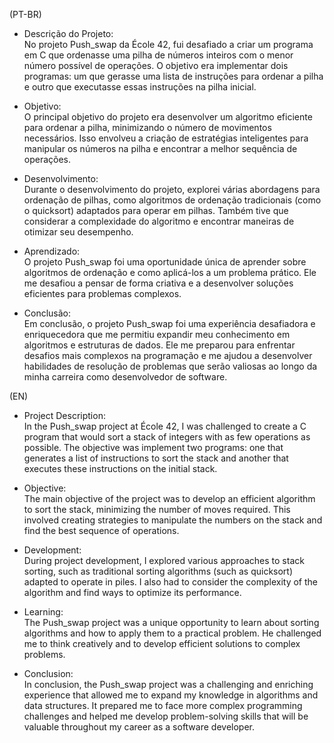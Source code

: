 (PT-BR)


- Descrição do Projeto:<br/>
No projeto Push_swap da École 42, fui desafiado a criar um programa em C que ordenasse uma pilha de números inteiros com o menor número possível de operações. O objetivo era
implementar dois programas: um que gerasse uma lista de instruções para ordenar a pilha e outro que executasse essas instruções na pilha inicial.

- Objetivo:<br/>
O principal objetivo do projeto era desenvolver um algoritmo eficiente para ordenar a pilha, minimizando o número de movimentos necessários. Isso envolveu a criação de estratégias
inteligentes para manipular os números na pilha e encontrar a melhor sequência de operações.

- Desenvolvimento:<br/>
Durante o desenvolvimento do projeto, explorei várias abordagens para ordenação de pilhas, como algoritmos de ordenação tradicionais (como o quicksort) adaptados para operar
em pilhas. Também tive que considerar a complexidade do algoritmo e encontrar maneiras de otimizar seu desempenho.

- Aprendizado:<br/>
O projeto Push_swap foi uma oportunidade única de aprender sobre algoritmos de ordenação e como aplicá-los a um problema prático. Ele me desafiou a pensar de forma criativa e
a desenvolver soluções eficientes para problemas complexos.

- Conclusão:<br/>
Em conclusão, o projeto Push_swap foi uma experiência desafiadora e enriquecedora que me permitiu expandir meu conhecimento em algoritmos e estruturas de dados.
Ele me preparou para enfrentar desafios mais complexos na programação e me ajudou a desenvolver habilidades de resolução de problemas que serão valiosas ao longo da minha carreira
como desenvolvedor de software.

(EN)

- Project Description:<br/>
In the Push_swap project at École 42, I was challenged to create a C program that would sort a stack of integers with as few operations as possible. The objective was
implement two programs: one that generates a list of instructions to sort the stack and another that executes these instructions on the initial stack.

- Objective:<br/>
The main objective of the project was to develop an efficient algorithm to sort the stack, minimizing the number of moves required. This involved creating strategies
to manipulate the numbers on the stack and find the best sequence of operations.

- Development:<br/>
During project development, I explored various approaches to stack sorting, such as traditional sorting algorithms (such as quicksort) adapted to operate
in piles. I also had to consider the complexity of the algorithm and find ways to optimize its performance.

- Learning:<br/>
The Push_swap project was a unique opportunity to learn about sorting algorithms and how to apply them to a practical problem. He challenged me to think creatively and
to develop efficient solutions to complex problems.

- Conclusion:<br/>
In conclusion, the Push_swap project was a challenging and enriching experience that allowed me to expand my knowledge in algorithms and data structures.
It prepared me to face more complex programming challenges and helped me develop problem-solving skills that will be valuable throughout my career
as a software developer.
